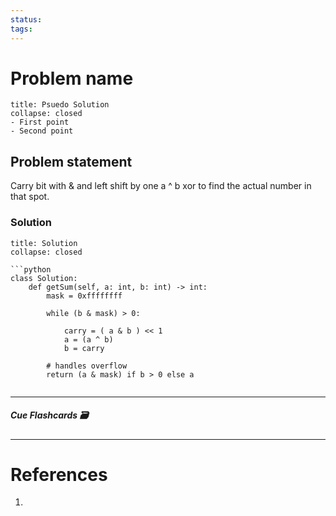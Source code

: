 ```yaml
---
status: 
tags:
---
```


# Problem name
```ad-tldr
title: Psuedo Solution
collapse: closed
- First point
- Second point
```
## Problem statement

Carry bit with & and left shift by one
a ^ b xor to find the actual number in that spot.



### Solution
```ad-tldr
title: Solution
collapse: closed

```python
class Solution:
    def getSum(self, a: int, b: int) -> int:
        mask = 0xffffffff

        while (b & mask) > 0:
            
            carry = ( a & b ) << 1
            a = (a ^ b) 
            b = carry
        
        # handles overflow
        return (a & mask) if b > 0 else a
        

```

---
##### Cue Flashcards 🗃

---
# References
1. 

